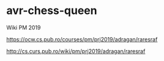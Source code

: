 # avr-chess-queen

Wiki PM 2019

https://ocw.cs.pub.ro/courses/pm/prj2019/adragan/raresraf

http://cs.curs.pub.ro/wiki/pm/prj2019/adragan/raresraf
